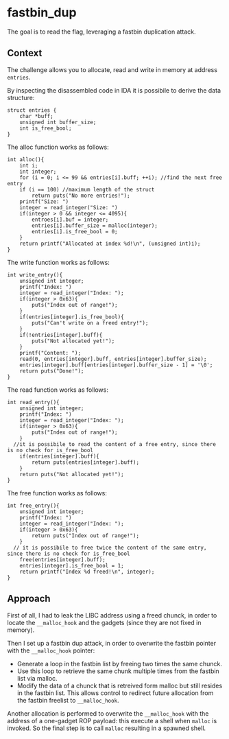 # fastbin_dup
The goal is to read the flag, leveraging a fastbin duplication attack.

## Context 
The challenge allows you to allocate, read and write in memory at address `entries`.

By inspecting the disassembled code in IDA it is possibile to derive the data structure:
```{c}
struct entries {
	char *buff;
	unsigned int buffer_size;
	int is_free_bool;
}
```
The alloc function works as follows:
```{c}
int alloc(){
	int i;
	int integer;
	for (i = 0; i <= 99 && entries[i].buff; ++i); //find the next free entry
	if (i == 100) //maximum length of the struct
		return puts("No more entries!");
	printf("Size: ")
	integer = read_integer("Size: ")
	if(integer > 0 && integer <= 4095){
		entroes[i].buf = integer;
		entries[i].buffer_size = malloc(integer);
		entries[i].is_free_bool = 0;
	}
	return printf("Allocated at index %d!\n", (unsigned int)i);
}
```
The write function works as follows:
```{c}
int write_entry(){
	unsigned int integer;
	printf("Index: ")
	integer = read_integer("Index: ");
	if(integer > 0x63){
		puts("Index out of range!");
	}
	if(entries[integer].is_free_bool){
		puts("Can't write on a freed entry!");
	}
	if(!entries[integer].buff){
		puts("Not allocated yet!");
	}
	printf("Content: ");
	read(0, entries[integer].buff, entries[integer].buffer_size);
	entries[integer].buff[entries[integer].buffer_size - 1] = '\0';
	return puts("Done!");
}
```
The read function works as follows:
```{c}
int read_entry(){
	unsigned int integer;
	printf("Index: ")
	integer = read_integer("Index: ");
	if(integer > 0x63){
		puts("Index out of range!");
	}
  //it is possibile to read the content of a free entry, since there is no check for is_free_bool
	if(entries[integer].buff){
		return puts(entries[integer].buff); 
	}
	return puts("Not allocated yet!");
}
```
The free function works as follows:
```{c}
int free_entry(){
	unsigned int integer;
	printf("Index: ")
	integer = read_integer("Index: ");
	if(integer > 0x63){
		return puts("Index out of range!");
	}
  // it is possibile to free twice the content of the same entry, since there is no check for is_free_bool
	free(entries[integer].buff); 
	entries[integer].is_free_bool = 1;
	return printf("Index %d freed!\n", integer);
}
```
## Approach
First of all, I had to leak the LIBC address using a freed chunck, in order to locate the `__malloc_hook` and the gadgets (since they are not fixed in memory).
 
Then I set up a fastbin dup attack, in order to overwrite the fastbin pointer with the `__malloc_hook` pointer:
- Generate a loop in the fastbin list by freeing two times the same chunck.
- Use this loop to retrieve the same chunk multiple times from the fastbin list via malloc.
- Modify the data of a chunck that is retreived form malloc but still resides in the fastbin list. This allows control to redirect future allocation from the fastbin freelist to `__malloc_hook`.

Another allocation is performed to overwrite the `__malloc_hook` with the address of a one-gadget ROP payload: this execute a shell when `malloc` is invoked. So the final step is to call `malloc` resulting in a spawned shell. 

